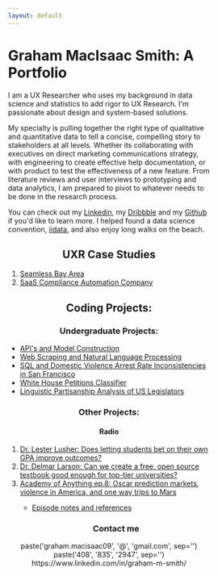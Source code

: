 ```yaml
---
layout: default
---
```

<head>
<style>
body {
    max-width: 400px;
    margin-left: 80px;
    padding: 80px;
    margin-right: 80px
} 
</style>
</head>
<body>
<body style="margin:0;padding:20%">
<div>
<h1>Graham MacIsaac Smith: A Portfolio</h1>
	
I am a UX Researcher who uses my background in data science and statistics to add rigor to UX Research. I'm passionate about design and system-based solutions.

My specialty is pulling together the right type of qualitative and quantitative data to tell a concise, compelling story to stakeholders at all levels. Whether its collaborating with executives on direct marketing communications strategy, with engineering to create effective help documentation, or with product to test the effectiveness of a new feature. From literature reviews and user interviews to prototyping and data analytics, I am prepared to pivot to whatever needs to be done in the research process.

You can check out my <a href="https://www.linkedin.com/in/graham-m-smith/">Linkedin</a>, my <a href="https://dribbble.com/GrayMac">Dribbble</a> and my <a href="https://github.com/Graym4c">Github</a> if you'd like to learn more. I helped found a data science convention, <a href= 'http://www.iidata.net/'>iidata</a>, and also enjoy long walks on the beach. 
</div>

<center><h2>UXR Case Studies</h2></center>

<ol>
<li><a href='https://github.com/Graham-MacIsaac/Graham-Macisaac.github.io/blob/main/SFMTA%20Seamless%20Case%20Study.pdf'>Seamless Bay Area</a></li>
<li><a href='https://palautatan.github.io/project141b/'>SaaS Compliance Automation Company</a></li>
</ol>

<center><h2>Coding Projects:</h2></center>
	
<center><h3>Undergraduate Projects:</h3></center>
<ul>
<li><a href='https://github.com/Graym4c/Graym4c.github.io/blob/master/assignment4.ipynb'>API's and Model Construction</a></li>
<li><a href='https://github.com/Graym4c/Graym4c.github.io/blob/master/assignment5.ipynb'>Web Scraping and Natural Language Processing</a></li>
<li><a href='https://github.com/Graym4c/Graym4c.github.io/blob/master/assignment%20seis.ipynb'>SQL and Domestic Violence Arrest Rate Inconsistencies in San Francisco</a></li>
<li><a href='https://palautatan.github.io/project141b/'>White House Petitions Classifier</a></li>
<li><a href='https://github.com/STA160/mainProject/blob/master/FinalReport.pdf'>Linguistic Partisanship Analysis of US Legislators</a></li>
</ul>
<center><h3>Other Projects:</h3></center>
<center><h4>Radio</h4></center>
<ol>
<li><a href='https://drive.google.com/file/d/1EG7jPurt-HqGvPHLp19sBFR52XlgmmFh/view?usp=sharing'>Dr. Lester Lusher: Does letting students bet on their own GPA improve outcomes?</a></li>
<li><a href='https://drive.google.com/file/d/1AqpJwT205GCKjvf535NdTuXc_BcHrgQW/view?usp=sharing'>Dr. Delmar Larson: Can we create a free, open source textbook good enough for top-tier universities?</a></li>
<li><a href='https://drive.google.com/open?id=1eFt9zk9PlJ9lk_cz9NDMGXid-9ecRLv3'>Academy of Anything ep.8: Oscar prediction markets, violence in America, and one way trips to Mars</a></li>
  <ul>
    <li><a href='https://docs.google.com/document/d/10693svuztl3tjN3Ikwgxg1aOYExMXItMSdI3V2ZLWU8/edit?usp=sharing'>Episode notes and references</a></li>  
  </ul>
</ol>
 
<center><h3><ul>Contact me</ul></h3>
<center>paste('graham.macisaac09', '@', 'gmail.com', sep='')
<center>paste('408', '835', '2947', sep='')
<center>https://www.linkedin.com/in/graham-m-smith/
</body>
